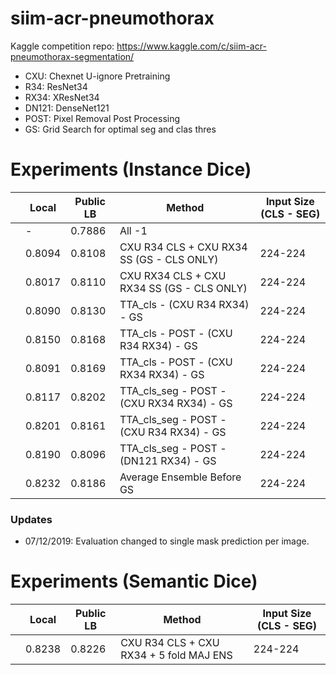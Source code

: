 # siim-acr-pneumothorax
Kaggle competition repo: https://www.kaggle.com/c/siim-acr-pneumothorax-segmentation/

- CXU: Chexnet U-ignore Pretraining
- R34: ResNet34
- RX34: XResNet34
- DN121: DenseNet121
- POST: Pixel Removal Post Processing
- GS: Grid Search for optimal seg and clas thres

# Experiments (Instance Dice)

|   | Local       | Public LB | Method   | Input Size (CLS - SEG) | 
|---|-------------|------------|-----------| -----------|
|   | - |   0.7886    | All -1 |
|   |   0.8094          |    0.8108        |  CXU R34 CLS + CXU RX34 SS (GS - CLS ONLY) | 224-224   |
|   |    0.8017         |   0.8110         | CXU RX34 CLS + CXU RX34 SS (GS - CLS ONLY) | 224-224        |
|   |    0.8090         |   0.8130         | TTA_cls - (CXU R34 RX34) - GS | 224-224 |
|   |    0.8150         |   0.8168         | TTA_cls - POST - (CXU R34 RX34) - GS | 224-224 |
|   |    0.8091         |   0.8169         | TTA_cls - POST - (CXU RX34 RX34) - GS | 224-224 |
|   |    0.8117         |   0.8202         | TTA_cls_seg - POST - (CXU RX34 RX34) - GS | 224-224 |
|   |    0.8201         |   0.8161         | TTA_cls_seg - POST - (CXU R34 RX34) - GS | 224-224 |
|   |    0.8190         |   0.8096         | TTA_cls_seg - POST - (DN121 RX34) - GS | 224-224 |
|   |    0.8232         |   0.8186         | Average Ensemble Before GS| 224-224 |


### Updates

- 07/12/2019: Evaluation changed to single mask prediction per image.

# Experiments (Semantic Dice)

|   | Local       | Public LB | Method   | Input Size (CLS - SEG) | 
|---|-------------|------------|-----------| -----------|
|   |   0.8238          |    0.8226        |  CXU R34 CLS + CXU RX34 + 5 fold MAJ ENS | 224-224   |
